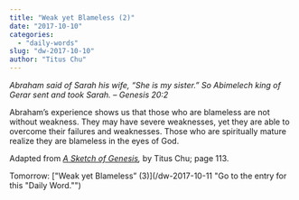 ```yaml
---
title: "Weak yet Blameless (2)"
date: "2017-10-10"
categories: 
  - "daily-words"
slug: "dw-2017-10-10"
author: "Titus Chu"
---
```


_Abraham said of Sarah his wife, “She is my sister.” So Abimelech king of Gerar sent and took Sarah._ _– Genesis 20:2_

Abraham’s experience shows us that those who are blameless are not without weakness. They may have severe weaknesses, yet they are able to overcome their failures and weaknesses. Those who are spiritually mature realize they are blameless in the eyes of God.

Adapted from _[A Sketch of Genesis](/book-gen-sketch "Go to the listing for this book."),_ by Titus Chu; page 113.

Tomorrow: ["Weak yet Blameless” (3)](/dw-2017-10-11 "Go to the entry for this "Daily Word."")
